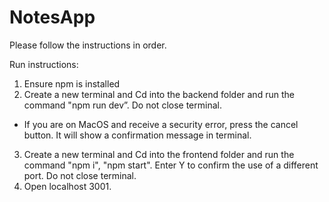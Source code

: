 # NotesApp
 
 Please follow the instructions in order.
 
 Run instructions:
 1. Ensure npm is installed
 2. Create a new terminal and Cd into the backend folder and run the command "npm run dev”. Do not close terminal.
   * If you are on MacOS and receive a security error, press the cancel button. It will show a confirmation message in terminal.
 3. Create a new terminal and Cd into the frontend folder and run the command "npm i", "npm start". Enter Y to confirm the use of a different port. Do not close terminal.
 4. Open localhost 3001.
 
